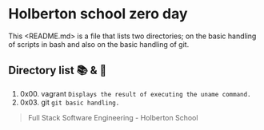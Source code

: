 # Holberton school zero day

This <README.md> is a file that lists two directories; on the basic handling of
scripts in bash and also on the basic handling of git.

## Directory list :books: & :page_facing_up:

1. 0x00. vagrant ```Displays the result of executing the uname command.```
2. 0x03. git ```git basic handling.```


> Full Stack Software Engineering - Holberton School